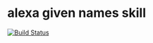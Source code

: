 # alexa given names skill

[![Build Status](https://travis-ci.org/corux/alexa-givennames-skill.svg?branch=master)](https://travis-ci.org/corux/alexa-givennames-skill)
